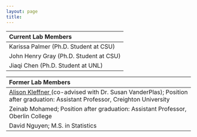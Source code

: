 ```yaml
---
layout: page
title: 
---
```


| Current Lab Members    | 
| :-------- | 
| Karissa Palmer (Ph.D. Student at CSU)  | 
| John Henry Gray (Ph.D. Student at CSU) | 
| Jiaqi Chen (Ph.D. Student at UNL)    | 


| Former Lab Members    | 
| :-------- | 
| <a href="https://alison-kleffner.netlify.app">Alison Kleffner </a> (co-advised with Dr. Susan VanderPlas); Position after graduation: Assistant Professor, Creighton University | 
| Zeinab Mohamed; Position after graduation: Assistant Professor, Oberlin College | 
| David Nguyen; M.S. in Statistics    | 
